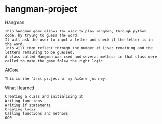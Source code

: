# hangman-project

Hangman

    This hangman game allows the user to play hangman, through python code, by trying to guess the word.
    It will ask the user to input a letter and check if the letter is in the word.
    This will then reflect through the number of lives remaining and the letters remaining to be guessed.
    A class called Hangman was used and several methods in that class were called to make the game folow the right logic.

AiCore

    This is the first project of my AiCore journey.

What I learned

    Creating a class and initialising it
    Writing functions
    Writing if statements
    Creating loops
    Calling functions and methods
    OOP
